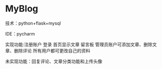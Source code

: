 # MyBlog
技术：python+flask+mysql

IDE：pycharm

实现功能:注册账户 登录 首页显示文章 留言板 管理员账户可添加文章、删除文章、删除评论 所有用户都可更改自己的资料

未实现功能：回复评论、文章分类功能和上传头像
